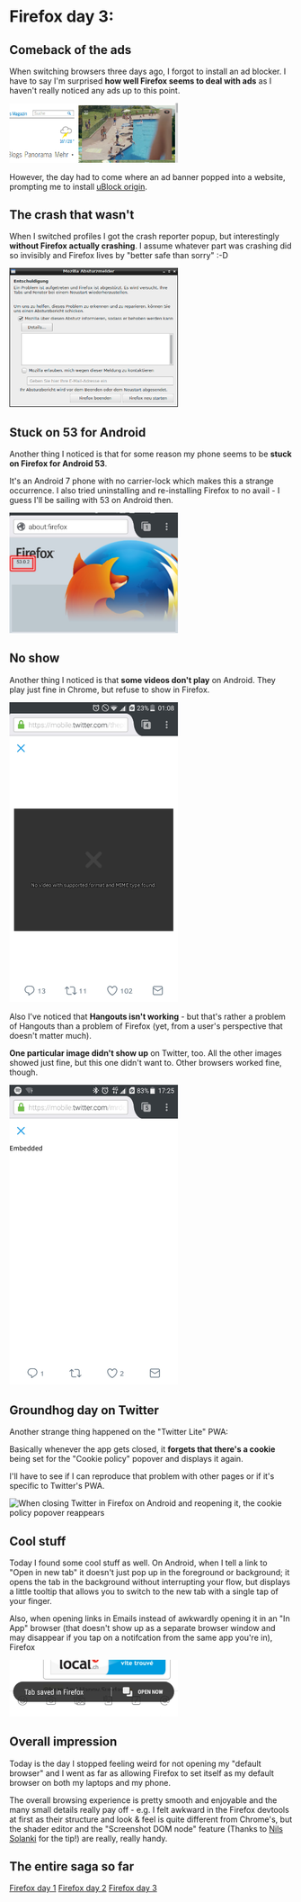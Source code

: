 <!-- Firefox day 3: -->
<!-- DRAFT -->

# Firefox day 3:

## Comeback of the ads

When switching browsers three days ago, I forgot to install an ad blocker.
I have to say I'm surprised **how well Firefox seems to deal with ads** as I haven't really noticed any ads up to this point.

<img src="../images/post-images/firefox/firefox-day3-2.png" alt="An ad pops over tagesanzeiger.ch, obstructing a sizable portion of the viewport" width="300">

However, the day had to come where an ad banner popped into a website, prompting me to install [uBlock origin](https://addons.mozilla.org/en/firefox/addon/ublock-origin/?src=hp-dl-featured).

## The crash that wasn't

When I switched profiles I got the crash reporter popup, but interestingly **without Firefox actually crashing**.
I assume whatever part was crashing did so invisibly and Firefox lives by "better safe than sorry" :-D

<img src="../images/post-images/firefox/firefox-day3-1.png" alt="The firefox crash reporter window showed up... without an actual crash" width="300">

## Stuck on 53 for Android

Another thing I noticed is that for some reason my phone seems to be **stuck on Firefox for Android 53**.

It's an Android 7 phone with no carrier-lock which makes this a strange occurrence. I also tried uninstalling and re-installing Firefox to no avail - I guess I'll be sailing with 53 on Android then.

<img src="../images/post-images/firefox/firefox-day3-3.png" alt="Firefox on Android shows 53.0.2 as the version number, instead of the expected 54" width="300">

## No show

Another thing I noticed is that **some videos don't play** on Android. They play just fine in Chrome, but refuse to show in Firefox.

<img src="../images/post-images/firefox/firefox-day3-4.png" alt="Twitter video with a message 'No video with a supported format and MIME type found' instead of the actual video" width="300">

Also I've noticed that **Hangouts isn't working** - but that's rather a problem of Hangouts than a problem of Firefox (yet, from a user's perspective that doesn't matter much).

**One particular image didn't show up** on Twitter, too.
All the other images showed just fine, but this one didn't want to. Other browsers worked fine, though.

<img src="../images/post-images/firefox/firefox-day3-5.jpg" alt="Twitter showing the word 'Embedded' instead of an image" width="300">

## Groundhog day on Twitter

Another strange thing happened on the "Twitter Lite" PWA:

Basically whenever the app gets closed, it **forgets that there's a cookie** being set for the "Cookie policy" popover and displays it again.

I'll have to see if I can reproduce that problem with other pages or if it's specific to Twitter's PWA.

<img src="../images/post-images/firefox/firefox-day3.gif" alt="When closing Twitter in Firefox on Android and reopening it, the cookie policy popover reappears" width="300">

## Cool stuff

Today I found some cool stuff as well.
On Android, when I tell a link to "Open in new tab" it doesn't just pop up in the foreground or background; it opens the tab in the background without interrupting your flow, but displays a little tooltip that allows you to switch to the new tab with a single tap of your finger.

Also, when opening links in Emails instead of awkwardly opening it in an "In App" browser (that doesn't show up as a separate browser window and may disappear if you tap on a notifcation from the same app you're in), Firefox 

<img src="../images/post-images/firefox/firefox-day3-6.jpg" alt="A link that was copied from an email shows a tooltip at the bottom of the screen saying 'Tab saved in Firefox'. It's accompanied by a button to 'Open now'" width="300">

## Overall impression

Today is the day I stopped feeling weird for not opening my "default browser" and I went as far as allowing Firefox to set itself as my default browser on both my laptops and my phone.

The overall browsing experience is pretty smooth and enjoyable and the many small details really pay off - e.g. I felt awkward in the Firefox devtools at first as their structure and look &amp; feel is quite different from Chrome's, but the shader editor and the "Screenshot DOM node" feature (Thanks to [Nils Solanki](https://twitter.com/nilssolanki/status/875734436226097153) for the tip!) are really, really handy.

## The entire saga so far

[Firefox day 1](2017-06-14-my-firefox-month-day-1)
[Firefox day 2](2017-06-15-firefox-day-2-first-few-cracks)
[Firefox day 3](2017-06-16-firefox-day-3-details)